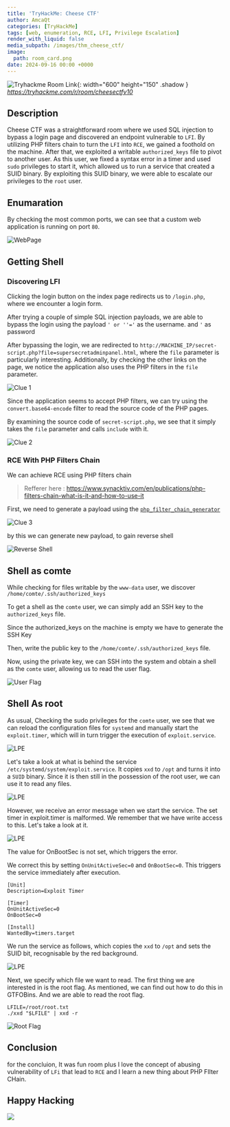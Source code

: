 ```yaml
---
title: 'TryHackMe: Cheese CTF'
author: AmcaQt
categories: [TryHackMe]
tags: [web, enumeration, RCE, LFI, Privilege Escalation]
render_with_liquid: false
media_subpath: /images/thm_cheese_ctf/
image:
  path: room_card.png
date: 2024-09-16 00:00 +0000
---
```


![Tryhackme Room Link](room_image.PNG){: width="600" height="150" .shadow }
_<https://tryhackme.com/r/room/cheesectfv10>_

## Description

Cheese CTF was a straightforward room where we used SQL injection to bypass a login page and discovered an endpoint vulnerable to `LFI`. By utilizing PHP filters chain to turn the `LFI` into `RCE`, we gained a foothold on the machine. After that, we exploited a writable `authorized_keys` file to pivot to another user. As this user, we fixed a syntax error in a timer and used `sudo` privileges to start it, which allowed us to run a service that created a SUID binary. By exploiting this SUID binary, we were able to escalate our privileges to the `root` user.

## Enumaration

By checking the most common ports, we can see that a custom web application is running on port `80`.

![WebPage](page.PNG)

## Getting Shell

### Discovering LFI

Clicking the login button on the index page redirects us to `/login.php`, where we encounter a login form.

After trying a couple of simple SQL injection payloads, we are able to bypass the login using the payload `' or ''='` as the username. and `'` as password

After bypassing the login, we are redirected to `http://MACHINE_IP/secret-script.php?file=supersecretadminpanel.html`, where the `file` parameter is particularly interesting. Additionally, by checking the other links on the page, we notice the application also uses the PHP filters in the `file` parameter.

![Clue 1](clue-1.PNG)

Since the application seems to accept PHP filters, we can try using the `convert.base64-encode` filter to read the source code of the PHP pages.

By examining the source code of `secret-script.php`, we see that it simply takes the `file` parameter and calls `include` with it.

![Clue 2](clue-2.PNG)

### RCE With PHP Filters Chain

We can achieve RCE using PHP filters chain
> Refferer here : https://www.synacktiv.com/en/publications/php-filters-chain-what-is-it-and-how-to-use-it

First, we need to generate a payload using the [`php_filter_chain_generator`](https://github.com/synacktiv/php_filter_chain_generator)

![Clue 3](clue-3.PNG)

by this we can generate new payload, to gain reverse shell

![Reverse Shell](revshell.PNG)

## Shell as comte

While checking for files writable by the `www-data` user, we discover `/home/comte/.ssh/authorized_keys`

To get a shell as the `comte` user, we can simply add an SSH key to the `authorized_keys` file. 

Since the authorized_keys on the machine is empty we have to generate the SSH Key

Then, write the public key to the `/home/comte/.ssh/authorized_keys` file.

Now, using the private key, we can SSH into the system and obtain a shell as the `comte` user, allowing us to read the user flag.

![User Flag](user.jpg)

## Shell As root

As usual, Checking the sudo privileges for the `comte` user, we see that we can reload the configuration files for `systemd` and manually start the `exploit.timer`, which will in turn trigger the execution of `exploit.service`.

![LPE](lpe.PNG)

Let's take a look at what is behind the service `/etc/systemd/system/exploit.service`. It copies `xxd` to `/opt` and turns it into a `SUID` binary. Since it is then still in the possession of the root user, we can use it to read any files.

![LPE](lpe-2.PNG)

However, we receive an error message when we start the service. The set timer in exploit.timer is malformed. We remember that we have write access to this. Let's take a look at it.

![LPE](lpe-1.PNG)

The value for OnBootSec is not set, which triggers the error.

We correct this by setting `OnUnitActiveSec=0` and `OnBootSec=0`. This triggers the service immediately after execution.

```
[Unit]
Description=Exploit Timer

[Timer]
OnUnitActiveSec=0
OnBootSec=0

[Install]
WantedBy=timers.target
```

We run the service as follows, which copies the `xxd` to `/opt` and sets the SUID bit, recognisable by the red background.

![LPE](lpe-3.PNG)

Next, we specify which file we want to read. The first thing we are interested in is the root flag. As mentioned, we can find out how to do this in GTFOBins. And we are able to read the root flag.

```
LFILE=/root/root.txt
./xxd "$LFILE" | xxd -r
```

![Root Flag](root.jpg)

## Conclusion

for the concluion, It was fun room plus I love the concept of abusing vulnerability of `LFi` that lead to `RCE` and I learn a new thing about PHP FIlter CHain.

## Happy Hacking

![](https://i.pinimg.com/originals/24/5d/82/245d82247faed3e636991bb8140d1981.gif)